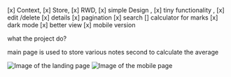 
[x] Context,
[x] Store,
[x] RWD,
[x] simple Design ,
[x] tiny functionality ,
[x] edit /delete
[x] details
[x] pagination
[x] search
[] calculator for marks
[x] dark mode
[x] better view
[x] mobile version

what the project do?

main page is used to store various notes second to calculate the average

![Image of the landing page](https://i.imgur.com/FaUzt1n.png)
![Image of the mobile page](https://i.imgur.com/taEDNJi.png)
